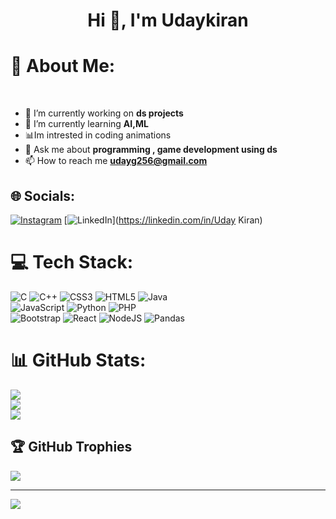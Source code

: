 <h1 align="center">Hi 👋, I'm Udaykiran</h1>
<h1>💫 About Me:</h1><br>


- 🔭 I’m currently working on **ds projects**
- 🌱 I’m currently learning **AI,ML**
- 📊Im intrested in coding animations 
- 💬 Ask me about **programming , game development using ds**
- 📫 How to reach me **udayg256@gmail.com**

## 🌐 Socials:
[![Instagram](https://img.shields.io/badge/Instagram-%23E4405F.svg?logo=Instagram&logoColor=white)](https://instagram.com/udaykirangurramu) [![LinkedIn](https://img.shields.io/badge/LinkedIn-%230077B5.svg?logo=linkedin&logoColor=white)](https://linkedin.com/in/Uday Kiran) 

# 💻 Tech Stack:
![C](https://img.shields.io/badge/c-%2300599C.svg?style=flat-square&logo=c&logoColor=white) ![C++](https://img.shields.io/badge/c++-%2300599C.svg?style=flat-square&logo=c%2B%2B&logoColor=white) ![CSS3](https://img.shields.io/badge/css3-%231572B6.svg?style=flat-square&logo=css3&logoColor=white) ![HTML5](https://img.shields.io/badge/html5-%23E34F26.svg?style=flat-square&logo=html5&logoColor=white) ![Java](https://img.shields.io/badge/java-%23ED8B00.svg?style=flat-square&logo=java&logoColor=white)<br> ![JavaScript](https://img.shields.io/badge/javascript-%23323330.svg?style=flat-square&logo=javascript&logoColor=%23F7DF1E) ![Python](https://img.shields.io/badge/python-3670A0?style=flat-square&logo=python&logoColor=ffdd54) ![PHP](https://img.shields.io/badge/php-%23777BB4.svg?style=flat-square&logo=php&logoColor=white) <br>![Bootstrap](https://img.shields.io/badge/bootstrap-%23563D7C.svg?style=flat-square&logo=bootstrap&logoColor=white) ![React](https://img.shields.io/badge/react-%2320232a.svg?style=flat-square&logo=react&logoColor=%2361DAFB) ![NodeJS](https://img.shields.io/badge/node.js-6DA55F?style=flat-square&logo=node.js&logoColor=white) ![Pandas](https://img.shields.io/badge/pandas-%23150458.svg?style=flat-square&logo=pandas&logoColor=white)
# 📊 GitHub Stats:
![](https://github-readme-stats.vercel.app/api?username=uday1508&theme=dark&hide_border=true&include_all_commits=false&count_private=false)<br/>
![](https://github-readme-streak-stats.herokuapp.com/?user=uday1508&theme=dark&hide_border=true)<br/>
![](https://github-readme-stats.vercel.app/api/top-langs/?username=uday1508&theme=dark&hide_border=true&include_all_commits=false&count_private=false&layout=compact)

## 🏆 GitHub Trophies
![](https://github-profile-trophy.vercel.app/?username=uday1508&theme=dark_dimmed&no-frame=false&no-bg=true&margin-w=4)

---
[![](https://visitcount.itsvg.in/api?id=uday1508&icon=3&color=11)](https://visitcount.itsvg.in)

<!-- Proudly created with GPRM ( https://gprm.itsvg.in ) -->
